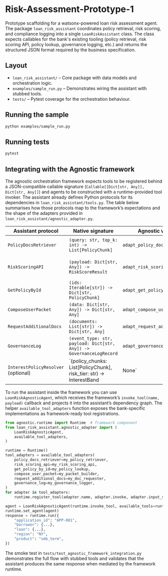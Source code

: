 # Risk-Assessment-Prototype-1

Prototype scaffolding for a watsonx-powered loan risk assessment agent. The
package `loan_risk_assistant` coordinates policy retrieval, risk scoring, and
compliance logging into a single `LoanRiskAssistant` class. The class expects
callables for the bank's existing tooling (policy retrieval, risk scoring API,
policy lookup, governance logging, etc.) and returns the structured JSON format
required by the business specification.

## Layout

- `loan_risk_assistant/` – Core package with data models and orchestration
  logic.
- `examples/sample_run.py` – Demonstrates wiring the assistant with stubbed
  tools.
- `tests/` – Pytest coverage for the orchestration behaviour.

## Running the sample

```bash
python examples/sample_run.py
```

## Running tests

```bash
pytest
```

## Integrating with the Agnostic framework

The agnostic orchestration framework expects tools to be registered behind a
JSON-compatible callable signature (`Callable[[Dict[str, Any]], Dict[str, Any]]`)
and agents to be constructed with a runtime-provided tool invoker. The
assistant already defines Python protocols for its dependencies in
`loan_risk_assistant/tools.py`. The table below summarises how those protocols
map to the framework’s expectations and the shape of the adapters provided in
`loan_risk_assistant/agnostic_adapter.py`.

| Assistant protocol | Native signature | Agnostic wrapper | Framework payload contract |
| ------------------- | ---------------- | ---------------- | --------------------------- |
| `PolicyDocsRetriever` | `(query: str, top_k: int) -> List[PolicyChunk]` | `adapt_policy_docs_retriever` | Input: `{ "query": str, "top_k": int }`; Output: `{ "chunks": [...] }` |
| `RiskScoringAPI` | `(payload: Dict[str, Any]) -> RiskScoreResult` | `adapt_risk_scoring_api` | Input: `{ "payload": {...} }`; Output: `{ "score": float, "features": [...], "reason_codes": [...] }` |
| `GetPolicyById` | `(ids: Iterable[str]) -> Dict[str, PolicyChunk]` | `adapt_get_policy_by_id` | Input: `{ "ids": [str] }`; Output: `{ "chunks": [...] }` |
| `ComposeUserPacket` | `(data: Dict[str, Any]) -> Dict[str, Any]` | `adapt_compose_user_packet` | Input: `{ "data": {...} }`; Output: `{ "packet": {...} }` |
| `RequestAdditionalDocs` | `(documents: List[str]) -> Dict[str, Any]` | `adapt_request_additional_docs` | Input: `{ "documents": [str] }`; Output: `{ "request": {...} }` |
| `GovernanceLog` | `(event_type: str, payload: Dict[str, Any]) -> GovernanceLogRecord` | `adapt_governance_log` | Input: `{ "event_type": str, "payload": {...} }`; Output: `{ "log_id": str, ... }` |
| `InterestPolicyResolver` (optional) | `(policy_chunks: List[PolicyChunk], risk_tier: str) -> InterestBand | None` | `adapt_interest_policy_resolver` | Input: `{ "policy_chunks": [...], "risk_tier": str }`; Output: `{ "band": {...} | null }` |

To run the assistant inside the framework you can use
`LoanRiskAgnosticAgent`, which receives the framework’s `invoke_tool(name,
payload)` callback and projects it into the assistant’s dependency graph. The
helper `available_tool_adapters` function exposes the bank-specific
implementations as framework-ready tool registrations.

```python
from agnostic.runtime import Runtime  # framework component
from loan_risk_assistant.agnostic_adapter import (
    LoanRiskAgnosticAgent,
    available_tool_adapters,
)

runtime = Runtime()
tool_adapters = available_tool_adapters(
    policy_docs_retriever=my_policy_retriever,
    risk_scoring_api=my_risk_scoring_api,
    get_policy_by_id=my_policy_lookup,
    compose_user_packet=my_packet_builder,
    request_additional_docs=my_doc_requester,
    governance_log=my_governance_logger,
)
for adapter in tool_adapters:
    runtime.register_tool(adapter.name, adapter.invoke, adapter.input_schema, adapter.output_schema)

agent = LoanRiskAgnosticAgent(runtime.invoke_tool, available_tools=runtime.tool_names)
runtime.set_agent(agent)
response = runtime.run({
    "application_id": "APP-001",
    "borrower": {...},
    "loan": {...},
    "region": "NY",
    "product": "smb_term",
})
```

The smoke test in `tests/test_agnostic_framework_integration.py` demonstrates
the full flow with stubbed tools and validates that the assistant produces the
same response when mediated by the framework runtime.
